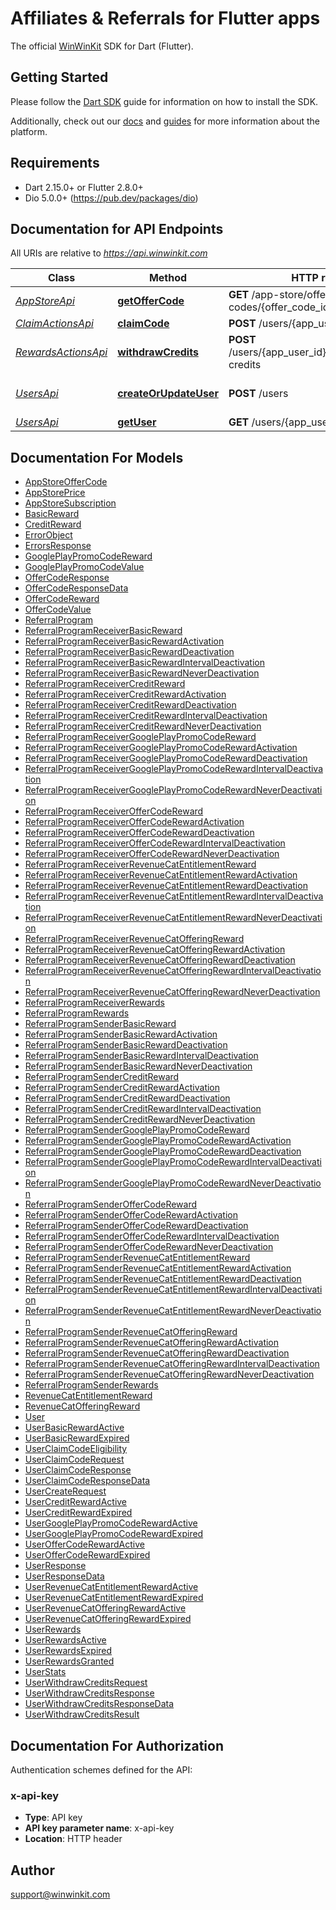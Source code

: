 # Affiliates & Referrals for Flutter apps

The official [WinWinKit](https://winwinkit.com) SDK for Dart (Flutter).

## Getting Started

Please follow the [Dart SDK](https://winwinkit.com/docs/sdk/dart-sdk) guide for information on how to install the SDK.

Additionally, check out our [docs](https://winwinkit.com/docs) and [guides](https://winwinkit.com/guides) for more information about the platform.

## Requirements

- Dart 2.15.0+ or Flutter 2.8.0+
- Dio 5.0.0+ (https://pub.dev/packages/dio)

## Documentation for API Endpoints

All URIs are relative to *https://api.winwinkit.com*

| Class                                           | Method                                                          | HTTP request                                           | Description           |
| ----------------------------------------------- | --------------------------------------------------------------- | ------------------------------------------------------ | --------------------- |
| [_AppStoreApi_](doc/AppStoreApi.md)             | [**getOfferCode**](doc/AppStoreApi.md#getoffercode)             | **GET** /app-store/offer-codes/{offer_code_id}         | Get Offer Code        |
| [_ClaimActionsApi_](doc/ClaimActionsApi.md)     | [**claimCode**](doc/ClaimActionsApi.md#claimcode)               | **POST** /users/{app_user_id}/claim-code               | Claim Code            |
| [_RewardsActionsApi_](doc/RewardsActionsApi.md) | [**withdrawCredits**](doc/RewardsActionsApi.md#withdrawcredits) | **POST** /users/{app_user_id}/rewards/withdraw-credits | Withdraw Credits      |
| [_UsersApi_](doc/UsersApi.md)                   | [**createOrUpdateUser**](doc/UsersApi.md#createorupdateuser)    | **POST** /users                                        | Create or Update User |
| [_UsersApi_](doc/UsersApi.md)                   | [**getUser**](doc/UsersApi.md#getuser)                          | **GET** /users/{app_user_id}                           | Get User              |

## Documentation For Models

- [AppStoreOfferCode](doc/AppStoreOfferCode.md)
- [AppStorePrice](doc/AppStorePrice.md)
- [AppStoreSubscription](doc/AppStoreSubscription.md)
- [BasicReward](doc/BasicReward.md)
- [CreditReward](doc/CreditReward.md)
- [ErrorObject](doc/ErrorObject.md)
- [ErrorsResponse](doc/ErrorsResponse.md)
- [GooglePlayPromoCodeReward](doc/GooglePlayPromoCodeReward.md)
- [GooglePlayPromoCodeValue](doc/GooglePlayPromoCodeValue.md)
- [OfferCodeResponse](doc/OfferCodeResponse.md)
- [OfferCodeResponseData](doc/OfferCodeResponseData.md)
- [OfferCodeReward](doc/OfferCodeReward.md)
- [OfferCodeValue](doc/OfferCodeValue.md)
- [ReferralProgram](doc/ReferralProgram.md)
- [ReferralProgramReceiverBasicReward](doc/ReferralProgramReceiverBasicReward.md)
- [ReferralProgramReceiverBasicRewardActivation](doc/ReferralProgramReceiverBasicRewardActivation.md)
- [ReferralProgramReceiverBasicRewardDeactivation](doc/ReferralProgramReceiverBasicRewardDeactivation.md)
- [ReferralProgramReceiverBasicRewardIntervalDeactivation](doc/ReferralProgramReceiverBasicRewardIntervalDeactivation.md)
- [ReferralProgramReceiverBasicRewardNeverDeactivation](doc/ReferralProgramReceiverBasicRewardNeverDeactivation.md)
- [ReferralProgramReceiverCreditReward](doc/ReferralProgramReceiverCreditReward.md)
- [ReferralProgramReceiverCreditRewardActivation](doc/ReferralProgramReceiverCreditRewardActivation.md)
- [ReferralProgramReceiverCreditRewardDeactivation](doc/ReferralProgramReceiverCreditRewardDeactivation.md)
- [ReferralProgramReceiverCreditRewardIntervalDeactivation](doc/ReferralProgramReceiverCreditRewardIntervalDeactivation.md)
- [ReferralProgramReceiverCreditRewardNeverDeactivation](doc/ReferralProgramReceiverCreditRewardNeverDeactivation.md)
- [ReferralProgramReceiverGooglePlayPromoCodeReward](doc/ReferralProgramReceiverGooglePlayPromoCodeReward.md)
- [ReferralProgramReceiverGooglePlayPromoCodeRewardActivation](doc/ReferralProgramReceiverGooglePlayPromoCodeRewardActivation.md)
- [ReferralProgramReceiverGooglePlayPromoCodeRewardDeactivation](doc/ReferralProgramReceiverGooglePlayPromoCodeRewardDeactivation.md)
- [ReferralProgramReceiverGooglePlayPromoCodeRewardIntervalDeactivation](doc/ReferralProgramReceiverGooglePlayPromoCodeRewardIntervalDeactivation.md)
- [ReferralProgramReceiverGooglePlayPromoCodeRewardNeverDeactivation](doc/ReferralProgramReceiverGooglePlayPromoCodeRewardNeverDeactivation.md)
- [ReferralProgramReceiverOfferCodeReward](doc/ReferralProgramReceiverOfferCodeReward.md)
- [ReferralProgramReceiverOfferCodeRewardActivation](doc/ReferralProgramReceiverOfferCodeRewardActivation.md)
- [ReferralProgramReceiverOfferCodeRewardDeactivation](doc/ReferralProgramReceiverOfferCodeRewardDeactivation.md)
- [ReferralProgramReceiverOfferCodeRewardIntervalDeactivation](doc/ReferralProgramReceiverOfferCodeRewardIntervalDeactivation.md)
- [ReferralProgramReceiverOfferCodeRewardNeverDeactivation](doc/ReferralProgramReceiverOfferCodeRewardNeverDeactivation.md)
- [ReferralProgramReceiverRevenueCatEntitlementReward](doc/ReferralProgramReceiverRevenueCatEntitlementReward.md)
- [ReferralProgramReceiverRevenueCatEntitlementRewardActivation](doc/ReferralProgramReceiverRevenueCatEntitlementRewardActivation.md)
- [ReferralProgramReceiverRevenueCatEntitlementRewardDeactivation](doc/ReferralProgramReceiverRevenueCatEntitlementRewardDeactivation.md)
- [ReferralProgramReceiverRevenueCatEntitlementRewardIntervalDeactivation](doc/ReferralProgramReceiverRevenueCatEntitlementRewardIntervalDeactivation.md)
- [ReferralProgramReceiverRevenueCatEntitlementRewardNeverDeactivation](doc/ReferralProgramReceiverRevenueCatEntitlementRewardNeverDeactivation.md)
- [ReferralProgramReceiverRevenueCatOfferingReward](doc/ReferralProgramReceiverRevenueCatOfferingReward.md)
- [ReferralProgramReceiverRevenueCatOfferingRewardActivation](doc/ReferralProgramReceiverRevenueCatOfferingRewardActivation.md)
- [ReferralProgramReceiverRevenueCatOfferingRewardDeactivation](doc/ReferralProgramReceiverRevenueCatOfferingRewardDeactivation.md)
- [ReferralProgramReceiverRevenueCatOfferingRewardIntervalDeactivation](doc/ReferralProgramReceiverRevenueCatOfferingRewardIntervalDeactivation.md)
- [ReferralProgramReceiverRevenueCatOfferingRewardNeverDeactivation](doc/ReferralProgramReceiverRevenueCatOfferingRewardNeverDeactivation.md)
- [ReferralProgramReceiverRewards](doc/ReferralProgramReceiverRewards.md)
- [ReferralProgramRewards](doc/ReferralProgramRewards.md)
- [ReferralProgramSenderBasicReward](doc/ReferralProgramSenderBasicReward.md)
- [ReferralProgramSenderBasicRewardActivation](doc/ReferralProgramSenderBasicRewardActivation.md)
- [ReferralProgramSenderBasicRewardDeactivation](doc/ReferralProgramSenderBasicRewardDeactivation.md)
- [ReferralProgramSenderBasicRewardIntervalDeactivation](doc/ReferralProgramSenderBasicRewardIntervalDeactivation.md)
- [ReferralProgramSenderBasicRewardNeverDeactivation](doc/ReferralProgramSenderBasicRewardNeverDeactivation.md)
- [ReferralProgramSenderCreditReward](doc/ReferralProgramSenderCreditReward.md)
- [ReferralProgramSenderCreditRewardActivation](doc/ReferralProgramSenderCreditRewardActivation.md)
- [ReferralProgramSenderCreditRewardDeactivation](doc/ReferralProgramSenderCreditRewardDeactivation.md)
- [ReferralProgramSenderCreditRewardIntervalDeactivation](doc/ReferralProgramSenderCreditRewardIntervalDeactivation.md)
- [ReferralProgramSenderCreditRewardNeverDeactivation](doc/ReferralProgramSenderCreditRewardNeverDeactivation.md)
- [ReferralProgramSenderGooglePlayPromoCodeReward](doc/ReferralProgramSenderGooglePlayPromoCodeReward.md)
- [ReferralProgramSenderGooglePlayPromoCodeRewardActivation](doc/ReferralProgramSenderGooglePlayPromoCodeRewardActivation.md)
- [ReferralProgramSenderGooglePlayPromoCodeRewardDeactivation](doc/ReferralProgramSenderGooglePlayPromoCodeRewardDeactivation.md)
- [ReferralProgramSenderGooglePlayPromoCodeRewardIntervalDeactivation](doc/ReferralProgramSenderGooglePlayPromoCodeRewardIntervalDeactivation.md)
- [ReferralProgramSenderGooglePlayPromoCodeRewardNeverDeactivation](doc/ReferralProgramSenderGooglePlayPromoCodeRewardNeverDeactivation.md)
- [ReferralProgramSenderOfferCodeReward](doc/ReferralProgramSenderOfferCodeReward.md)
- [ReferralProgramSenderOfferCodeRewardActivation](doc/ReferralProgramSenderOfferCodeRewardActivation.md)
- [ReferralProgramSenderOfferCodeRewardDeactivation](doc/ReferralProgramSenderOfferCodeRewardDeactivation.md)
- [ReferralProgramSenderOfferCodeRewardIntervalDeactivation](doc/ReferralProgramSenderOfferCodeRewardIntervalDeactivation.md)
- [ReferralProgramSenderOfferCodeRewardNeverDeactivation](doc/ReferralProgramSenderOfferCodeRewardNeverDeactivation.md)
- [ReferralProgramSenderRevenueCatEntitlementReward](doc/ReferralProgramSenderRevenueCatEntitlementReward.md)
- [ReferralProgramSenderRevenueCatEntitlementRewardActivation](doc/ReferralProgramSenderRevenueCatEntitlementRewardActivation.md)
- [ReferralProgramSenderRevenueCatEntitlementRewardDeactivation](doc/ReferralProgramSenderRevenueCatEntitlementRewardDeactivation.md)
- [ReferralProgramSenderRevenueCatEntitlementRewardIntervalDeactivation](doc/ReferralProgramSenderRevenueCatEntitlementRewardIntervalDeactivation.md)
- [ReferralProgramSenderRevenueCatEntitlementRewardNeverDeactivation](doc/ReferralProgramSenderRevenueCatEntitlementRewardNeverDeactivation.md)
- [ReferralProgramSenderRevenueCatOfferingReward](doc/ReferralProgramSenderRevenueCatOfferingReward.md)
- [ReferralProgramSenderRevenueCatOfferingRewardActivation](doc/ReferralProgramSenderRevenueCatOfferingRewardActivation.md)
- [ReferralProgramSenderRevenueCatOfferingRewardDeactivation](doc/ReferralProgramSenderRevenueCatOfferingRewardDeactivation.md)
- [ReferralProgramSenderRevenueCatOfferingRewardIntervalDeactivation](doc/ReferralProgramSenderRevenueCatOfferingRewardIntervalDeactivation.md)
- [ReferralProgramSenderRevenueCatOfferingRewardNeverDeactivation](doc/ReferralProgramSenderRevenueCatOfferingRewardNeverDeactivation.md)
- [ReferralProgramSenderRewards](doc/ReferralProgramSenderRewards.md)
- [RevenueCatEntitlementReward](doc/RevenueCatEntitlementReward.md)
- [RevenueCatOfferingReward](doc/RevenueCatOfferingReward.md)
- [User](doc/User.md)
- [UserBasicRewardActive](doc/UserBasicRewardActive.md)
- [UserBasicRewardExpired](doc/UserBasicRewardExpired.md)
- [UserClaimCodeEligibility](doc/UserClaimCodeEligibility.md)
- [UserClaimCodeRequest](doc/UserClaimCodeRequest.md)
- [UserClaimCodeResponse](doc/UserClaimCodeResponse.md)
- [UserClaimCodeResponseData](doc/UserClaimCodeResponseData.md)
- [UserCreateRequest](doc/UserCreateRequest.md)
- [UserCreditRewardActive](doc/UserCreditRewardActive.md)
- [UserCreditRewardExpired](doc/UserCreditRewardExpired.md)
- [UserGooglePlayPromoCodeRewardActive](doc/UserGooglePlayPromoCodeRewardActive.md)
- [UserGooglePlayPromoCodeRewardExpired](doc/UserGooglePlayPromoCodeRewardExpired.md)
- [UserOfferCodeRewardActive](doc/UserOfferCodeRewardActive.md)
- [UserOfferCodeRewardExpired](doc/UserOfferCodeRewardExpired.md)
- [UserResponse](doc/UserResponse.md)
- [UserResponseData](doc/UserResponseData.md)
- [UserRevenueCatEntitlementRewardActive](doc/UserRevenueCatEntitlementRewardActive.md)
- [UserRevenueCatEntitlementRewardExpired](doc/UserRevenueCatEntitlementRewardExpired.md)
- [UserRevenueCatOfferingRewardActive](doc/UserRevenueCatOfferingRewardActive.md)
- [UserRevenueCatOfferingRewardExpired](doc/UserRevenueCatOfferingRewardExpired.md)
- [UserRewards](doc/UserRewards.md)
- [UserRewardsActive](doc/UserRewardsActive.md)
- [UserRewardsExpired](doc/UserRewardsExpired.md)
- [UserRewardsGranted](doc/UserRewardsGranted.md)
- [UserStats](doc/UserStats.md)
- [UserWithdrawCreditsRequest](doc/UserWithdrawCreditsRequest.md)
- [UserWithdrawCreditsResponse](doc/UserWithdrawCreditsResponse.md)
- [UserWithdrawCreditsResponseData](doc/UserWithdrawCreditsResponseData.md)
- [UserWithdrawCreditsResult](doc/UserWithdrawCreditsResult.md)

## Documentation For Authorization

Authentication schemes defined for the API:

### x-api-key

- **Type**: API key
- **API key parameter name**: x-api-key
- **Location**: HTTP header

## Author

support@winwinkit.com
